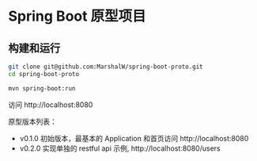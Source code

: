 # Spring Boot 原型项目

## 构建和运行

```bash
git clone git@github.com:MarshalW/spring-boot-proto.git
cd spring-boot-proto

mvn spring-boot:run
```

访问 http://localhost:8080

原型版本列表：

- v0.1.0 初始版本，最基本的 Application 和首页访问 http://localhost:8080
- v0.2.0 实现单独的 restful api 示例, http://localhost:8080/users